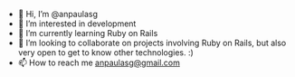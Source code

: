 - 👋 Hi, I’m @anpaulasg
- 👀 I’m interested in development 
- 🌱 I’m currently learning Ruby on Rails
- 💞️ I’m looking to collaborate on projects involving Ruby on Rails, but also very open to get to know other technologies. :)
- 📫 How to reach me anpaulasg@gmail.com

<!---
anpaulasg/anpaulasg is a ✨ special ✨ repository because its `README.md` (this file) appears on your GitHub profile.
You can click the Preview link to take a look at your changes.
--->
